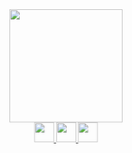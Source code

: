 <div id="header" align="center"> 
  <img src="https://media.giphy.com/media/v1.Y2lkPTc5MGI3NjExNmYwYTM2ODA0NDJlOGU2M2ZlOGM1ZGRiOWUyMTc5OTcxOGRlZDE4NyZjdD1n/7NoNw4pMNTvgc/giphy.gif" width="200"/>
</div>
<div id="badges" align="center">
  <a href="https://vk.com/russkikhmax">
    <img src="https://upload.wikimedia.org/wikipedia/commons/2/21/VK.com-logo.svg" width="35"/>
  </a> 
  <a href="https://t.me/zanykk">
    <img src="https://upload.wikimedia.org/wikipedia/commons/8/82/Telegram_logo.svg" width="35"/>
  </a> 
   <a href="https://www.instagram.com/liebheart__/">
    <img src="https://ru.wikipedia.org/wiki/%D0%A4%D0%B0%D0%B9%D0%BB:Instagram_logo.svg#/media/%D0%A4%D0%B0%D0%B9%D0%BB:Instagram_logo_2016.svg" width="35"/>
  </a> 
</div>
